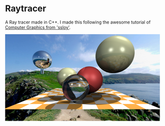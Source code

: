# Raytracer

A Ray tracer made in C++. I made this following the awesome tutorial of [Computer Graphics from 'ssloy'](https://github.com/ssloy/tinyraytracer/wiki). 

![Screen 1](https://github.com/lucpena/Raytracer/blob/master/ss/raytracer.png)
